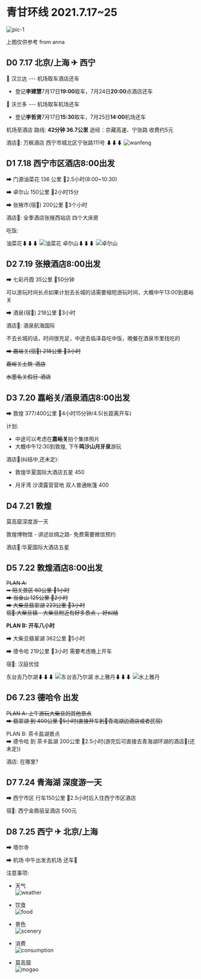 # 青甘环线 2021.7.17~25

![pic-1](./webwx-1.jpeg)

上图仅供参考 from anna

## D0 7.17 北京/上海 ✈ 西宁

🚗 汉兰达 --- 机场取车酒店还车  
- 登记**李建慧**7月17日**19:00**取车，7月24日**20:00**点酒店还车

🚗 沃兰多 --- 机场取车机场还车 
- 登记**李哲贤**7月17日**15:30**取车，7月25日**14:00**机场还车

机场至酒店 路线: **42分钟 36.7公里** 途经：京藏高速、宁张路 收费约5元

酒店🏬: 万枫酒店 西宁市城北区宁张路111号
⬇⬇⬇
![wanfeng](./wanfeng.jpeg)

## D1 7.18 西宁市区酒店8:00出发

➡ 门源油菜花 136 公里 🚗2.5小时(8:00~10:30)

➡ 卓尔山 150公里 🚗2小时15分 

➡ 张掖市(宿🏬) 200公里 🚗3个小时 

酒店🏬: 全季酒店张掖西站店 四个大床房

吃饭:

油菜花⬇⬇⬇
![油菜花](./youcaihua.jpeg)
卓尔山⬇⬇⬇
![卓尔山](./zhuoershan.jpeg)

## D2 7.19 张掖酒店8:00出发

➡ 七彩丹霞 35公里 🚗50分钟 

可以游玩时间长点如果计划去长城的话需要缩短游玩时间，大概中午13:00到嘉峪关

➡ 酒泉(宿🏬)  218公里 🚗3小时

酒店🏬: 酒泉航海国际

不去长城的话，时间很充足，中途去临泽县吃中饭，晚餐在酒泉市里找吃的

~~➡ 嘉峪关(宿🏬) 218公里 🚗3小时~~ 

~~嘉峪关土筑-酒店~~ 

~~水墨名关假日-酒店~~ 

## D3 7.20 嘉峪关/酒泉酒店8:00出发

➡ 敦煌 377/400公里 🚗4小时15分钟/4.5(长距离开车)

计划: 
- 中途可以考虑在**嘉峪关**拍个集体照片
- 大概中午12:30到敦煌, 下午**鸣沙山月牙泉**游玩

酒店🏬(纠结中,还未定):

- 敦煌华夏国际大酒店五星 450 

- 月牙湾 沙漠露营营地 双人普通帐篷 400


## D4 7.21 敦煌 

莫高窟深度游一天

敦煌博物馆 - 讲述丝绸之路- 免费需要微信预约 

酒店🏬:华夏国际大酒店五星


## D5 7.22 敦煌酒店8:00出发

~~PLAN A:~~  
~~➡ 阳关景区 60公里 🚗1小时~~  
~~➡ 当金山 125公里 🚗2小时~~  
~~➡ 大柴旦翡翠湖 223公里 🚗3小时~~  
~~宿🏬:大柴旦镇 - 大柴旦附近有好多景点 ，好纠结~~

**PLAN B: 开车八小时**

➡ 大柴旦翡翠湖 362公里 🚗5小时

➡ 德令哈 219公里 🚗3小时  需要考虑晚上开车

宿🏬: 汉庭优佳

东台吉乃尔湖⬇⬇⬇
![东台吉乃尔湖](./jinaier.jpeg)
水上雅丹⬇⬇⬇
![水上雅丹](./yadan.jpeg)

## D6 7.23 德哈令 出发

~~PLAN A: 上午游玩大柴旦的其他景点~~  
~~➡ 翡翠湖 到 400公里 🚗5小时(直接开车到🏬青海湖边酒店或者民宿)~~

PLAN B: 茶卡盐湖景点  
➡ 德令哈 到 茶卡盐湖 200公里 🚗2.5小时(游完后可直接去青海湖环湖的酒店🏬(还未定))

酒店:  在哪里?


## D7 7.24 青海湖 深度游一天

➡ 西宁市区 行车150公里 🚗2.5小时后入住西宁市区酒店

宿🏬: 西宁金鼎丽呈酒店 500元


## D8 7.25 西宁 ✈ 北京/上海

➡ 塔尔寺 

➡ 机场 中午出发去机场 还车🚗


注意事项:
- 天气  
![weather](./weather.jpg)

- 饮食  
![food](./food.jpg)

- 景色  
![scenery](./scenery.jpg)

- 消费  
![consumption](./consumption.jpg)

- 莫高窟  
![mogao](./mogao.jpg)